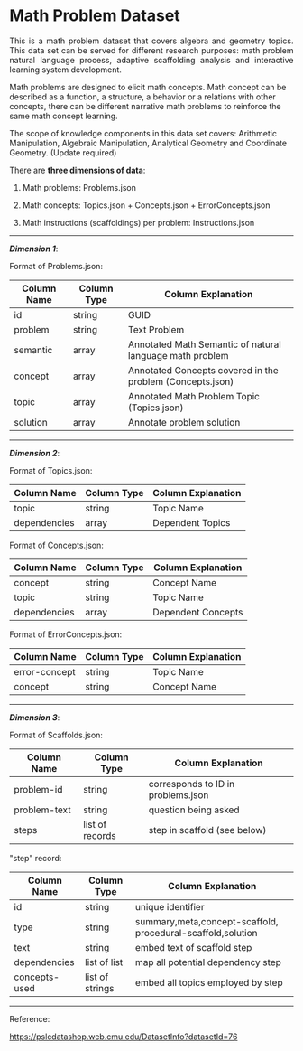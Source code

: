 # Math Problem Dataset
<p align="justify">
This is a math problem dataset that covers algebra and geometry topics. This data set can be served for different research purposes: math problem natural language process, adaptive scaffolding analysis and interactive learning system development.
</p>

Math problems are designed to elicit math concepts. Math concept can be described as a function, a structure, a behavior or a relations with other concepts, there can be different narrative math problems to reinforce the same math concept learning.

The scope of knowledge components in this data set covers:
Arithmetic Manipulation, Algebraic Manipulation, Analytical Geometry and Coordinate Geometry. (Update required)

There are **three dimensions of data**:

1. Math problems: Problems.json

2. Math concepts: Topics.json + Concepts.json + ErrorConcepts.json

3. Math instructions (scaffoldings) per problem: Instructions.json

___

***Dimension 1***: 

Format of Problems.json:

| Column Name  | Column Type  |                       Column Explanation                        |
| -------------|--------------|-----------------------------------------------------------------|
|      id      |    string    |                           GUID                                  |
|     problem  |    string    |                         Text Problem                            |
|     semantic |    array     |     Annotated Math Semantic of natural language math problem    |
|    concept   |    array     |       Annotated Concepts covered in the problem (Concepts.json) |
|     topic    |    array     |       Annotated Math Problem Topic (Topics.json)                |
|     solution |    array     |                   Annotate problem solution                     |

___

***Dimension 2***:

Format of Topics.json:

| Column Name  | Column Type  |                   Column Explanation                            |
| -------------|--------------|-----------------------------------------------------------------|
|   topic      |    string    |                     Topic Name                                  |
| dependencies |    array     |                   Dependent Topics                              |


Format of Concepts.json:

| Column Name  | Column Type  |                   Column Explanation                            |
| -------------|--------------|-----------------------------------------------------------------|
|   concept    |    string    |                     Concept Name                                |
|   topic      |    string    |                     Topic Name                                  |
| dependencies |    array     |                   Dependent Concepts                            |


Format of ErrorConcepts.json:

| Column Name     | Column Type  |                   Column Explanation                            |
| ----------------|--------------|-----------------------------------------------------------------|
|   error-concept |    string    |                     Topic Name                                  |
|   concept       |    string    |                     Concept Name                                |

___

***Dimension 3***:

Format of Scaffolds.json:

| Column Name  |  Column Type    |          Column Explanation        |
| -------------|-----------------|------------------------------------|
|  problem-id  |     string      | corresponds to ID in problems.json |
| problem-text |     string      |       question being asked         |
|    steps     | list of records |   step in scaffold (see below)     |

"step" record:

| Column Name  | Column Type   |         Column Explanation                                      |
| -------------|---------------|---------------------------------------------------------------- |
|   id         |    string     |       unique identifier                                         |
|   type       |    string     |   summary,meta,concept-scaffold, procedural-scaffold,solution   |
|   text       |    string     |   embed text of scaffold step                                   |
| dependencies | list of list  | map all potential dependency step                               |
|concepts-used |list of strings| embed all topics employed by step                               |

___

Reference:

https://pslcdatashop.web.cmu.edu/DatasetInfo?datasetId=76
